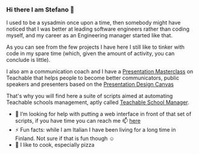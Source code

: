 ### Hi there I am Stefano 👋

I used to be a sysadmin once upon a time, then somebody might have noticed that I was better at leading software engineers rather than coding myself, and my career as an Engineering manager started like that.

As you can see from the few projects I have here I still like to tinker with code in my spare time (which, given the amount of activity, you can conclude is little).

I also am a communication coach and I have a [Presentation Masterclass](https://britemind.teachable.com/p/masterclass) on Teachable that helps people to become better communicators, public speakers and presenters based on the [Presentation Design Canvas](https://presentationdesigncanvas.com/)

That's why you will find here a suite of scripts aimed at automating Teachable schools management, aptly called [Teachable School Manager](https://github.com/stezz/teachable-scripts).

- 🤔 I’m looking for help with putting a web interface in front of that set of scripts, if you have time you can reach me  📫 [here](mailto:stefano.mosconi@gmail.com)
- ⚡ Fun facts: while I am Italian I have been living for a long time in Finland. Not sure if that is fun though ☺️
- 🍕 I like to cook, especially pizza

<!--
**stezz/stezz** is a ✨ _special_ ✨ repository because its `README.md` (this file) appears on your GitHub profile.

Here are some ideas to get you started:

- 🔭 I’m currently working on ...
- 🌱 I’m currently learning ...
- 👯 I’m looking to collaborate on ...
- 🤔 I’m looking for help with ...
- 💬 Ask me about ...
- 📫 How to reach me: ...
- 😄 Pronouns: ...
- ⚡ Fun fact: ...
-->
